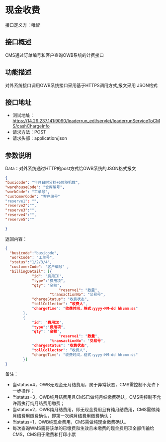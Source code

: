 # 现金收费

接口定义方：唯智

## 接口概述

  CMS通过订单编号和客户查询OWB系统的计费接口
  
## 功能描述

  对外系统接口调用OWB系统接口采用基于HTTPS调用方式,报文采用 JSON格式

## 接口地址  
  
  * 测试地址：https://14.29.237.141:9090/leaderrun_edi/servlet/leaderrunServiceToCMS/cashChargeInfo
  * 请求方法：POST
  * 请求头部：application/json
  
## 参数说明
  
  Data：对外系统通过HTTP的post方式给OWB系统的JSON格式报文
  
  ```json
{
  "busicode": "年月日时分秒+6位随机数",   
  "warehouseCode": "仓库编号",
  "workCode": "工单号",
  "customerCode": "客户编号"
  "reserve1": "",
  "reserve2":"",
  "reserve3":"",
  "reserve4":"",
  "reserve5":""
	
}
```
  
返回内容：

```json
{
  "busicode":"busicode",
  "workCode": "工单号",
  "status":"1/2/3/4",
  "customerCode": "客户编号" ,  
  "billingDetail": [{
			"id": "费用ID",
			"type":"费用项",
			"qty": "金额",
                        "reserve1": "数量",
	                "transactionNo": "交易号",
			"chargeStatus": "收费状态",
			"tollCollector": “收费人",
			"chargeTime": "收费时间，格式:yyyy-MM-dd hh:mm:ss"
		},
		{
			"id": "费用ID",
			"type":"费用项",
			"qty": "金额",
                        "reserve1": "数量",
	                "transactionNo": "交易号",
			"chargeStatus": "收费状态",
			"tollCollector": “收费人",
			"chargeTime": "收费时间，格式:yyyy-MM-dd hh:mm:ss"
		}]
}
```

备注：
 * 当status=4，OWB无现金无月结费用，属于异常状态，CMS需控制不允许下一步操作；
 * 当status=3，OWB纯月结费用且CMS已做纯月结缴费确认，CMS需控制不允许再执行纯月结费用缴费；
 * 当status=2，OWB纯月结费用，即无现金费用且有纯月结费用，CMS需做纯月结费用缴费确认，即第一次纯月结费用缴费确认；
 * 当status=1，OWB纯现金费用，CMS需做纯现金缴费确认。
 * 每次查询WMS需将该单的已缴费和生效且未缴费的现金费用项全部传输给CMS，CMS用于缴费和打印小票
